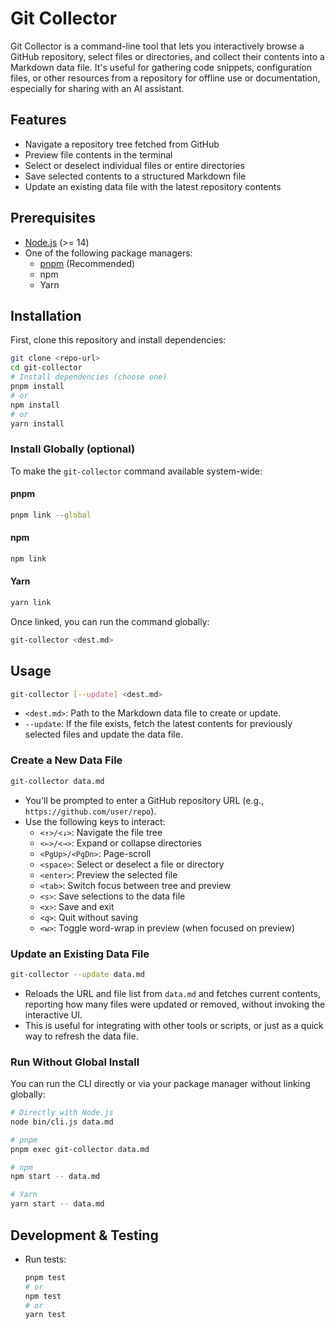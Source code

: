 # Git Collector

Git Collector is a command-line tool that lets you interactively browse a GitHub repository, select files or directories, and collect their contents into a Markdown data file. It's useful for gathering code snippets, configuration files, or other resources from a repository for offline use or documentation, especially for sharing with an AI assistant.

## Features

- Navigate a repository tree fetched from GitHub
- Preview file contents in the terminal
- Select or deselect individual files or entire directories
- Save selected contents to a structured Markdown file
- Update an existing data file with the latest repository contents

## Prerequisites

- [Node.js](https://nodejs.org/) (>= 14)
- One of the following package managers:
  - [pnpm](https://pnpm.io/) (Recommended)
  - npm
  - Yarn

## Installation

First, clone this repository and install dependencies:

```bash
git clone <repo-url>
cd git-collector
# Install dependencies (choose one)
pnpm install
# or
npm install
# or
yarn install
```

### Install Globally (optional)

To make the `git-collector` command available system-wide:

#### pnpm

```bash
pnpm link --global
```

#### npm

```bash
npm link
```

#### Yarn

```bash
yarn link
```

Once linked, you can run the command globally:

```bash
git-collector <dest.md>
```

## Usage

```bash
git-collector [--update] <dest.md>
```

- `<dest.md>`: Path to the Markdown data file to create or update.
- `--update`: If the file exists, fetch the latest contents for previously selected files and update the data file.

### Create a New Data File

```bash
git-collector data.md
```

- You'll be prompted to enter a GitHub repository URL (e.g., `https://github.com/user/repo`).
- Use the following keys to interact:
  - `<↑>/<↓>`: Navigate the file tree
  - `<←>/<→>`: Expand or collapse directories
  - `<PgUp>/<PgDn>`: Page-scroll
  - `<space>`: Select or deselect a file or directory
  - `<enter>`: Preview the selected file
  - `<tab>`: Switch focus between tree and preview
  - `<s>`: Save selections to the data file
  - `<x>`: Save and exit
  - `<q>`: Quit without saving
  - `<w>`: Toggle word-wrap in preview (when focused on preview)

### Update an Existing Data File

```bash
git-collector --update data.md
```

- Reloads the URL and file list from `data.md` and fetches current contents, reporting how many files were updated or removed, without invoking the interactive UI.
- This is useful for integrating with other tools or scripts, or just as a quick way to refresh the data file.

### Run Without Global Install

You can run the CLI directly or via your package manager without linking globally:

```bash
# Directly with Node.js
node bin/cli.js data.md

# pnpm
pnpm exec git-collector data.md

# npm
npm start -- data.md

# Yarn
yarn start -- data.md
```

## Development & Testing

- Run tests:
  ```bash
  pnpm test
  # or
  npm test
  # or
  yarn test
  ```
